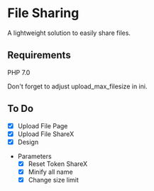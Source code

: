 # File Sharing
A lightweight solution to easily share files.

## Requirements
PHP 7.0

Don't forget to adjust upload_max_filesize in ini.

## To Do
- [x] Upload File Page
- [x] Upload File ShareX
- [x] Design
- Parameters
    - [x] Reset Token ShareX
    - [x] Minify all name
    - [x] Change size limit